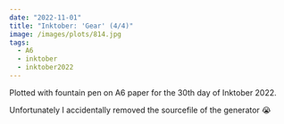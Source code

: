 ```yaml
---
date: "2022-11-01"
title: "Inktober: 'Gear' (4/4)"
image: /images/plots/814.jpg
tags:
  - A6
  - inktober
  - inktober2022
---
```


Plotted with fountain pen on A6 paper for the 30th day of Inktober 2022.

Unfortunately I accidentally removed the sourcefile of the generator 😭
